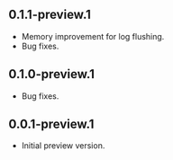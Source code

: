 ## 0.1.1-preview.1
- Memory improvement for log flushing.
- Bug fixes.

## 0.1.0-preview.1

- Bug fixes.

## 0.0.1-preview.1

- Initial preview version.


